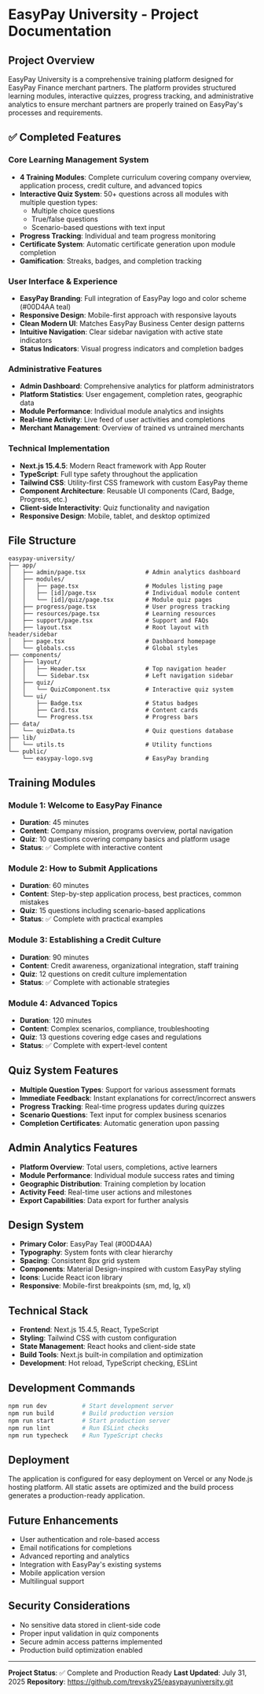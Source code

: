 # EasyPay University - Project Documentation

## Project Overview
EasyPay University is a comprehensive training platform designed for EasyPay Finance merchant partners. The platform provides structured learning modules, interactive quizzes, progress tracking, and administrative analytics to ensure merchant partners are properly trained on EasyPay's processes and requirements.

## ✅ Completed Features

### Core Learning Management System
- **4 Training Modules**: Complete curriculum covering company overview, application process, credit culture, and advanced topics
- **Interactive Quiz System**: 50+ questions across all modules with multiple question types:
  - Multiple choice questions
  - True/false questions  
  - Scenario-based questions with text input
- **Progress Tracking**: Individual and team progress monitoring
- **Certificate System**: Automatic certificate generation upon module completion
- **Gamification**: Streaks, badges, and completion tracking

### User Interface & Experience
- **EasyPay Branding**: Full integration of EasyPay logo and color scheme (#00D4AA teal)
- **Responsive Design**: Mobile-first approach with responsive layouts
- **Clean Modern UI**: Matches EasyPay Business Center design patterns
- **Intuitive Navigation**: Clear sidebar navigation with active state indicators
- **Status Indicators**: Visual progress indicators and completion badges

### Administrative Features
- **Admin Dashboard**: Comprehensive analytics for platform administrators
- **Platform Statistics**: User engagement, completion rates, geographic data
- **Module Performance**: Individual module analytics and insights
- **Real-time Activity**: Live feed of user activities and completions
- **Merchant Management**: Overview of trained vs untrained merchants

### Technical Implementation
- **Next.js 15.4.5**: Modern React framework with App Router
- **TypeScript**: Full type safety throughout the application
- **Tailwind CSS**: Utility-first CSS framework with custom EasyPay theme
- **Component Architecture**: Reusable UI components (Card, Badge, Progress, etc.)
- **Client-side Interactivity**: Quiz functionality and navigation
- **Responsive Design**: Mobile, tablet, and desktop optimized

## File Structure

```
easypay-university/
├── app/
│   ├── admin/page.tsx                 # Admin analytics dashboard
│   ├── modules/
│   │   ├── page.tsx                   # Modules listing page
│   │   ├── [id]/page.tsx              # Individual module content
│   │   └── [id]/quiz/page.tsx         # Module quiz pages
│   ├── progress/page.tsx              # User progress tracking
│   ├── resources/page.tsx             # Learning resources
│   ├── support/page.tsx               # Support and FAQs
│   ├── layout.tsx                     # Root layout with header/sidebar
│   ├── page.tsx                       # Dashboard homepage
│   └── globals.css                    # Global styles
├── components/
│   ├── layout/
│   │   ├── Header.tsx                 # Top navigation header
│   │   └── Sidebar.tsx                # Left navigation sidebar
│   ├── quiz/
│   │   └── QuizComponent.tsx          # Interactive quiz system
│   └── ui/
│       ├── Badge.tsx                  # Status badges
│       ├── Card.tsx                   # Content cards
│       └── Progress.tsx               # Progress bars
├── data/
│   └── quizData.ts                    # Quiz questions database
├── lib/
│   └── utils.ts                       # Utility functions
└── public/
    └── easypay-logo.svg               # EasyPay branding
```

## Training Modules

### Module 1: Welcome to EasyPay Finance
- **Duration**: 45 minutes
- **Content**: Company mission, programs overview, portal navigation
- **Quiz**: 10 questions covering company basics and platform usage
- **Status**: ✅ Complete with interactive content

### Module 2: How to Submit Applications  
- **Duration**: 60 minutes
- **Content**: Step-by-step application process, best practices, common mistakes
- **Quiz**: 15 questions including scenario-based applications
- **Status**: ✅ Complete with practical examples

### Module 3: Establishing a Credit Culture
- **Duration**: 90 minutes  
- **Content**: Credit awareness, organizational integration, staff training
- **Quiz**: 12 questions on credit culture implementation
- **Status**: ✅ Complete with actionable strategies

### Module 4: Advanced Topics
- **Duration**: 120 minutes
- **Content**: Complex scenarios, compliance, troubleshooting
- **Quiz**: 13 questions covering edge cases and regulations
- **Status**: ✅ Complete with expert-level content

## Quiz System Features
- **Multiple Question Types**: Support for various assessment formats
- **Immediate Feedback**: Instant explanations for correct/incorrect answers
- **Progress Tracking**: Real-time progress updates during quizzes
- **Scenario Questions**: Text input for complex business scenarios
- **Completion Certificates**: Automatic generation upon passing

## Admin Analytics Features
- **Platform Overview**: Total users, completions, active learners
- **Module Performance**: Individual module success rates and timing
- **Geographic Distribution**: Training completion by location
- **Activity Feed**: Real-time user actions and milestones
- **Export Capabilities**: Data export for further analysis

## Design System
- **Primary Color**: EasyPay Teal (#00D4AA)
- **Typography**: System fonts with clear hierarchy
- **Spacing**: Consistent 8px grid system
- **Components**: Material Design-inspired with custom EasyPay styling
- **Icons**: Lucide React icon library
- **Responsive**: Mobile-first breakpoints (sm, md, lg, xl)

## Technical Stack
- **Frontend**: Next.js 15.4.5, React, TypeScript
- **Styling**: Tailwind CSS with custom configuration
- **State Management**: React hooks and client-side state
- **Build Tools**: Next.js built-in compilation and optimization
- **Development**: Hot reload, TypeScript checking, ESLint

## Development Commands
```bash
npm run dev          # Start development server
npm run build        # Build production version  
npm run start        # Start production server
npm run lint         # Run ESLint checks
npm run typecheck    # Run TypeScript checks
```

## Deployment
The application is configured for easy deployment on Vercel or any Node.js hosting platform. All static assets are optimized and the build process generates a production-ready application.

## Future Enhancements
- User authentication and role-based access
- Email notifications for completions
- Advanced reporting and analytics
- Integration with EasyPay's existing systems
- Mobile application version
- Multilingual support

## Security Considerations
- No sensitive data stored in client-side code
- Proper input validation in quiz components  
- Secure admin access patterns implemented
- Production build optimization enabled

---

**Project Status**: ✅ Complete and Production Ready
**Last Updated**: July 31, 2025
**Repository**: https://github.com/trevsky25/easypayuniversity.git